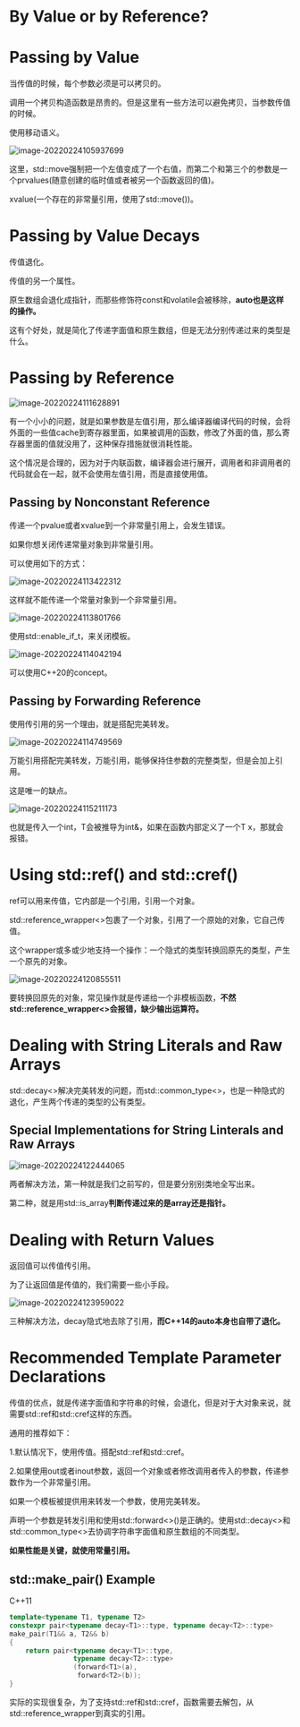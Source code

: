 # By Value or by Reference?



# Passing by Value



当传值的时候，每个参数必须是可以拷贝的。



调用一个拷贝构造函数是昂贵的。但是这里有一些方法可以避免拷贝，当参数传值的时候。

使用移动语义。

![image-20220224105937699](../Images/7.1.png)

这里，std::move强制把一个左值变成了一个右值，而第二个和第三个的参数是一个prvalues(随意创建的临时值或者被另一个函数返回的值)。



xvalue(一个存在的非常量引用，使用了std::move())。



# Passing by Value Decays

传值退化。



传值的另一个属性。



原生数组会退化成指针，而那些修饰符const和volatile会被移除，**auto也是这样的操作。**



这有个好处，就是简化了传递字面值和原生数组，但是无法分别传递过来的类型是什么。



# Passing by Reference

![image-20220224111628891](../Images/7.2.png)



有一个小小的问题，就是如果参数是左值引用，那么编译器编译代码的时候，会将外面的一些值cache到寄存器里面，如果被调用的函数，修改了外面的值，那么寄存器里面的值就没用了，这种保存措施就很消耗性能。

这个情况是合理的，因为对于内联函数，编译器会进行展开，调用者和非调用者的代码就会在一起，就不会使用左值引用，而是直接使用值。



## Passing by Nonconstant Reference

传递一个pvalue或者xvalue到一个非常量引用上，会发生错误。



如果你想关闭传递常量对象到非常量引用。

可以使用如下的方式：

![image-20220224113422312](../Images/7.2.1.png)

这样就不能传递一个常量对象到一个非常量引用。



![image-20220224113801766](../Images/7.2.2.png)

使用std::enable_if_t，来关闭模板。



![image-20220224114042194](../Images/7.2.3.png)

可以使用C++20的concept。



## Passing by Forwarding Reference

使用传引用的另一个理由，就是搭配完美转发。

![image-20220224114749569](../Images/7.3.png)

万能引用搭配完美转发，万能引用，能够保持住参数的完整类型，但是会加上引用。

这是唯一的缺点。

![image-20220224115211173](../Images/7.3.1.png)

也就是传入一个int，T会被推导为int&，如果在函数内部定义了一个T x，那就会报错。



# Using std::ref() and std::cref()



ref可以用来传值，它内部是一个引用，引用一个对象。

std::reference_wrapper<>包裹了一个对象，引用了一个原始的对象，它自己传值。



这个wrapper或多或少地支持一个操作：一个隐式的类型转换回原先的类型，产生一个原先的对象。

![image-20220224120855511](../Images/7.3.2.png)

要转换回原先的对象，常见操作就是传递给一个非模板函数，**不然std::reference_wrapper<>会报错，缺少输出运算符。**



# Dealing with String Literals and Raw Arrays



std::decay<>解决完美转发的问题，而std::common_type<>，也是一种隐式的退化，产生两个传递的类型的公有类型。



## Special Implementations for String Linterals and Raw Arrays

![image-20220224122444065](../Images/7.4.1.png)

两者解决方法，第一种就是我们之前写的，但是要分别别类地全写出来。

第二种，就是用std::is_array**判断传递过来的是array还是指针。**



# Dealing with Return Values

返回值可以传值传引用。



为了让返回值是传值的，我们需要一些小手段。

![image-20220224123959022](../Images/7.5.png)

三种解决方法，decay隐式地去除了引用，**而C++14的auto本身也自带了退化。**



# Recommended Template Parameter Declarations



传值的优点，就是传递字面值和字符串的时候，会退化，但是对于大对象来说，就需要std::ref和std::cref这样的东西。



通用的推荐如下：



1.默认情况下，使用传值。搭配std::ref和std::cref。



2.如果使用out或者inout参数，返回一个对象或者修改调用者传入的参数，传递参数作为一个非常量引用。



如果一个模板被提供用来转发一个参数，使用完美转发。

声明一个参数是转发引用和使用std::forward<>()是正确的。使用std::decay<>和std::common_type<>去协调字符串字面值和原生数组的不同类型。



**如果性能是关键，就使用常量引用。**



## std::make_pair() Example



C++11

```c++
template<typename T1, typename T2>
constexpr pair<typename decay<T1>::type, typename decay<T2>::type>
make_pair(T1&& a, T2&& b)
{
	return pair<typename decay<T1>::type,
				typename decay<T2>::type>
				(forward<T1>(a),
				 forward<T2>(b));
}
```



实际的实现很复杂，为了支持std::ref和std::cref，函数需要去解包，从std::reference_wrapper到真实的引用。











































